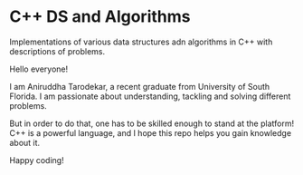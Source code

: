 # C++ DS and Algorithms
Implementations of various data structures adn algorithms in C++ with descriptions of problems.

Hello everyone!

I am Aniruddha Tarodekar, a recent graduate from University of South Florida.
I am passionate about understanding, tackling and solving different problems. 

But in order to do that, one has to be skilled enough to stand at the platform!
C++ is a powerful language, and I hope this repo helps you gain knowledge about it.


Happy coding!
